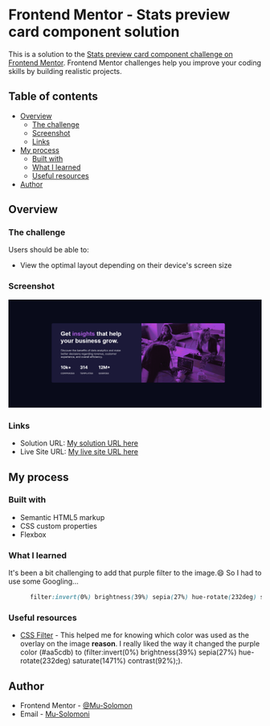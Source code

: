 # Frontend Mentor - Stats preview card component solution

This is a solution to the [Stats preview card component challenge on Frontend Mentor](https://www.frontendmentor.io/challenges/stats-preview-card-component-8JqbgoU62). Frontend Mentor challenges help you improve your coding skills by building realistic projects. 

## Table of contents

- [Overview](#overview)
  - [The challenge](#the-challenge)
  - [Screenshot](#screenshot)
  - [Links](#links)
- [My process](#my-process)
  - [Built with](#built-with)
  - [What I learned](#what-i-learned)
  - [Useful resources](#useful-resources)
- [Author](#author)

## Overview

### The challenge

Users should be able to:

- View the optimal layout depending on their device's screen size

### Screenshot

![](./screenshot.jpg)

### Links

- Solution URL: [My solution URL here](https://your-solution-url.com)
- Live Site URL: [My live site URL here](https://stats-preview-main.netlify.app/)

## My process

### Built with

- Semantic HTML5 markup
- CSS custom properties
- Flexbox

### What I learned

It's been a bit challenging to add that purple filter to the image.😄
So I had to use some Googling...

```css
      filter:invert(0%) brightness(39%) sepia(27%) hue-rotate(232deg) saturate(1471%) contrast(92%);
```



### Useful resources

- [CSS Filter](https://www.example.com) - This helped me for knowing which color was used as the overlay on the image **reason**. I really liked the way it changed the purple color (#aa5cdb) to (filter:invert(0%) brightness(39%) sepia(27%) hue-rotate(232deg) saturate(1471%) contrast(92%);).

## Author

- Frontend Mentor - [@Mu-Solomon](https://www.frontendmentor.io/profile/Mu-Solomon)
- Email - [Mu-Solomoni](mailto:musolomoni@gmail.com)
